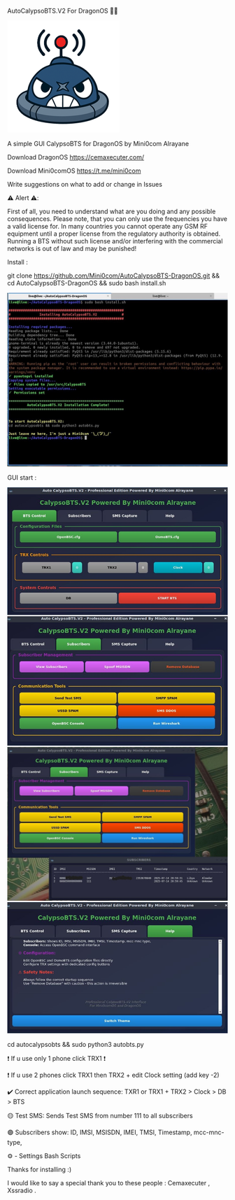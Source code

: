 AutoCalypsoBTS.V2 For DragonOS 📱📞

![image alt](https://github.com/Mini0com/AutoCalypsoBTS-DragonOS/blob/1606eb5227ae0f152382f9ba77dabb371547a4a1/autocalypsobts/ico.png)

A simple GUI CalypsoBTS for DragonOS by Mini0com Alrayane

Download DragonOS https://cemaxecuter.com/

Download Mini0comOS https://t.me/mini0com

Write suggestions on what to add or change in Issues

⚠️ Alert ⚠️:

First of all, you need to understand what are you doing and any possible consequences. Please note, that you can only use the frequencies you have a valid license for. In many countries you cannot operate any GSM RF equipment until a proper license from the regulatory authority is obtained. Running a BTS without such license and/or interfering with the commercial networks is out of law and may be punished!

Install :

git clone https://github.com/Mini0com/AutoCalypsoBTS-DragonOS.git && cd AutoCalypsoBTS-DragonOS && sudo bash install.sh

![image alt](https://github.com/Mini0com/AutoCalypsoBTS-DragonOS/blob/a3975d3e4903634b2407f6da9ac54f643bbd5285/screen.jpg)

GUI start :

![image alt](https://github.com/Mini0com/AutoCalypsoBTS-DragonOS/blob/6eed5e8d9cb06b5f4d26bfcdf446bdada8681cda/pic3.jpg)
![image alt](https://github.com/Mini0com/AutoCalypsoBTS-DragonOS/blob/6eed5e8d9cb06b5f4d26bfcdf446bdada8681cda/pic4.jpg)
![image alt](https://github.com/Mini0com/AutoCalypsoBTS-DragonOS/blob/6eed5e8d9cb06b5f4d26bfcdf446bdada8681cda/pic8.jpg)
![image alt](https://github.com/Mini0com/AutoCalypsoBTS-DragonOS/blob/6eed5e8d9cb06b5f4d26bfcdf446bdada8681cda/pic.jpg)

cd autocalypsobts && sudo python3 autobts.py





❗️ If u use only 1 phone click TRX1 ❗️

❗️ If u use 2 phones click TRX1 then TRX2 + edit Clock setting (add key -2)

✔️ Correct application launch sequence: TXR1 or TRX1 + TRX2 > Clock > DB > BTS

🟡 Test SMS: Sends Test SMS from number 111 to all subscribers

🟣 Subscribers show: ID, IMSI, MSISDN, IMEI, TMSI, Timestamp, mcc-mnc-type,

⚙️ - Settings Bash Scripts

Thanks for installing :)

I would like to say a special thank you to these people : Cemaxecuter , Xssradio .

